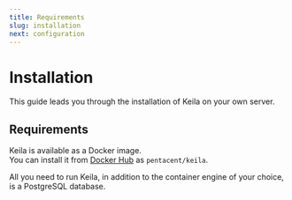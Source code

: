 ```yaml
---
title: Requirements
slug: installation
next: configuration
---
```

# Installation

This guide leads you through the installation of Keila on your own server.

## Requirements

Keila is available as a Docker image.  
You can install it from [Docker Hub](https://hub.docker.com/r/pentacent/keila/tags?page=1&ordering=last_updated) as `pentacent/keila`.

All you need to run Keila, in addition to the container engine of your choice,
is a PostgreSQL database.

